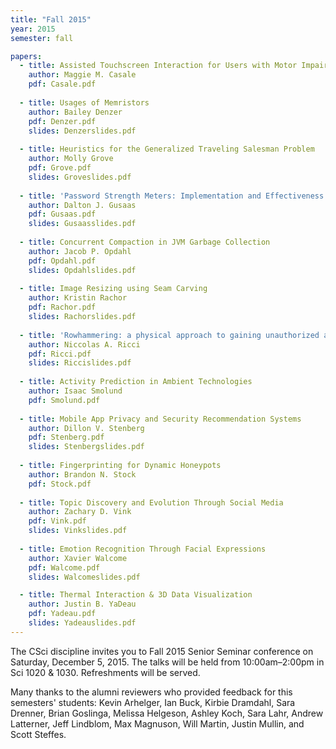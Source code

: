 ```yaml
---
title: "Fall 2015"
year: 2015
semester: fall

papers:
  - title: Assisted Touchscreen Interaction for Users with Motor Impairments
    author: Maggie M. Casale
    pdf: Casale.pdf
 
  - title: Usages of Memristors
    author: Bailey Denzer
    pdf: Denzer.pdf
    slides: Denzerslides.pdf
 
  - title: Heuristics for the Generalized Traveling Salesman Problem
    author: Molly Grove
    pdf: Grove.pdf
    slides: Groveslides.pdf
 
  - title: 'Password Strength Meters: Implementation and Effectiveness'
    author: Dalton J. Gusaas
    pdf: Gusaas.pdf
    slides: Gusaasslides.pdf
  
  - title: Concurrent Compaction in JVM Garbage Collection
    author: Jacob P. Opdahl
    pdf: Opdahl.pdf
    slides: Opdahlslides.pdf
 
  - title: Image Resizing using Seam Carving
    author: Kristin Rachor
    pdf: Rachor.pdf
    slides: Rachorslides.pdf
 
  - title: 'Rowhammering: a physical approach to gaining unauthorized access'
    author: Niccolas A. Ricci
    pdf: Ricci.pdf
    slides: Riccislides.pdf
 
  - title: Activity Prediction in Ambient Technologies
    author: Isaac Smolund
    pdf: Smolund.pdf
 
  - title: Mobile App Privacy and Security Recommendation Systems
    author: Dillon V. Stenberg
    pdf: Stenberg.pdf
    slides: Stenbergslides.pdf
 
  - title: Fingerprinting for Dynamic Honeypots
    author: Brandon N. Stock
    pdf: Stock.pdf
  
  - title: Topic Discovery and Evolution Through Social Media
    author: Zachary D. Vink
    pdf: Vink.pdf
    slides: Vinkslides.pdf
 
  - title: Emotion Recognition Through Facial Expressions
    author: Xavier Walcome
    pdf: Walcome.pdf
    slides: Walcomeslides.pdf

  - title: Thermal Interaction & 3D Data Visualization
    author: Justin B. YaDeau
    pdf: Yadeau.pdf
    slides: Yadeauslides.pdf
---
```


The CSci discipline invites you to Fall 2015 Senior Seminar conference on Saturday, December 5, 2015. The talks will be held from 10:00am–2:00pm in Sci 1020 & 1030. Refreshments will be served.

Many thanks to the alumni reviewers who provided feedback for this semesters' students: Kevin Arhelger, Ian Buck, Kirbie Dramdahl, Sara Drenner, Brian Goslinga, Melissa Helgeson, Ashley Koch, Sara Lahr, Andrew Latterner, Jeff Lindblom, Max Magnuson, Will Martin, Justin Mullin, and Scott Steffes.